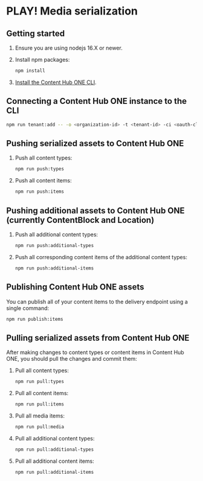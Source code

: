 # PLAY! Media serialization

## Getting started

1. Ensure you are using nodejs 16.X or newer.
1. Install npm packages:

   ```bash
   npm install
   ```

1. [Install the Content Hub ONE CLI](https://doc.sitecore.com/ch-one/en/developers/content-hub-one/content-hub-one-cli--install-and-run-the-cli.html).

## Connecting a Content Hub ONE instance to the CLI

```bash
npm run tenant:add -- -o <organization-id> -t <tenant-id> -ci <oauth-client-id> -cs <oauth-client-secret>
```

## Pushing serialized assets to Content Hub ONE

1. Push all content types:

   ```bash
   npm run push:types
   ```

1. Push all content items:

   ```bash
   npm run push:items
   ```

## Pushing additional assets to Content Hub ONE (currently ContentBlock and Location)

1. Push all additional content types:

   ```bash
   npm run push:additional-types
   ```

2. Push all corresponding content items of the additional content types:

   ```bash
   npm run push:additional-items
   ```

## Publishing Content Hub ONE assets

You can publish all of your content items to the delivery endpoint using a single command:

```bash
npm run publish:items
```

## Pulling serialized assets from Content Hub ONE

After making changes to content types or content items in Content Hub ONE, you should pull the changes and commit them:

1. Pull all content types:

   ```bash
   npm run pull:types
   ```

1. Pull all content items:

   ```bash
   npm run pull:items
   ```

1. Pull all media items:

   ```bash
   npm run pull:media
   ```

1. Pull all additional content types:

   ```bash
   npm run pull:additional-types
   ```

1. Pull all additional content items:

   ```bash
   npm run pull:additional-items
   ```
